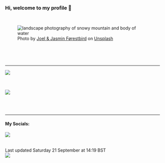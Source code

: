 <h3>Hi, welcome to my profile 👋</h3>

<br />
<figure>
  <img
    src="https://images.unsplash.com/photo-1518873890627-d4b177c06e51?crop=entropy&cs=tinysrgb&fit=max&fm=jpg&ixid=M3wyNzQ3MDB8MHwxfHJhbmRvbXx8fHx8fHx8fDE3MjY5MjE2MjB8&ixlib=rb-4.0.3&q=80&w=1080&auto=format"
    alt="landscape photography of snowy mountain and body of water" 
  />
  <figcaption>Photo by <a
    href="https://unsplash.com/@theforestbirds?utm_source=Profile%20readme&utm_medium=referral">Joel &amp; Jasmin Førestbird</a> on <a
    href="https://unsplash.com/?utm_source=Profile%20readme&utm_medium=referral">Unsplash</a></figcaption>
</figure>




  <br /><br /><br />

<hr />
<img
  src="https://github-readme-stats.vercel.app/api?username=shanelucy&show_icons=true&theme=calm"
/>
<br /><br /><br />

<img 
  src="https://github-readme-stats.vercel.app/api/top-langs/?username=shanelucy&theme=calm"
/>
<br /><br /><br /><br />
<hr />
<h4>My Socials:</h4>
<a href="https://uk.linkedin.com/in/shane-lucy-4735b616a">
  <img
    src="https://img.shields.io/badge/linkedin%20-%230077B5.svg?&style=for-the-badge&logo=linkedin&logoColor=white"
  />
</a>
<br /><br /><br />
Last updated Saturday 21 September at 14:19 BST
<br />
<img
  src="https://github.com/ShaneLucy/ShaneLucy/workflows/README%20build/badge.svg"
/>
